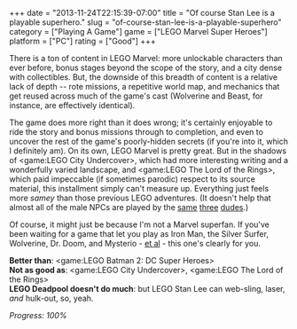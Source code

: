 +++
date = "2013-11-24T22:15:39-07:00"
title = "Of course Stan Lee is a playable superhero."
slug = "of-course-stan-lee-is-a-playable-superhero"
category = ["Playing A Game"]
game = ["LEGO Marvel Super Heroes"]
platform = ["PC"]
rating = ["Good"]
+++

There is a ton of content in LEGO Marvel: more unlockable characters than ever before, bonus stages beyond the scope of the story, and a city dense with collectibles.  But, the downside of this breadth of content is a relative lack of depth -- rote missions, a repetitive world map, and mechanics that get reused across much of the game's cast (Wolverine and Beast, for instance, are effectively identical).

The game does more right than it does wrong; it's certainly enjoyable to ride the story and bonus missions through to completion, and even to uncover the rest of the game's poorly-hidden secrets (if you're into it, which I definitely am).  On its own, LEGO Marvel is pretty great.  But in the shadows of <game:LEGO City Undercover>, which had more interesting writing and a wonderfully varied landscape, and <game:LEGO The Lord of the Rings>, which paid impeccable (if sometimes parodic) respect to its source material, this installment simply can't measure up.  Everything just feels more <i>samey</i> than those previous LEGO adventures.  (It doesn't help that almost all of the male NPCs are played by the <a href="http://www.imdb.com/name/nm0224007/">same</a> <a href="http://www.imdb.com/name/nm0636046/">three</a> <a href="http://www.imdb.com/name/nm0089710/">dudes</a>.)

Of course, it might just be because I'm not a Marvel superfan.  If you've been waiting for a game that let you play as Iron Man, the Silver Surfer, Wolverine, Dr. Doom, and Mysterio - <a href="http://en.wikipedia.org/wiki/Lego_Marvel_Super_Heroes#Characters">et al</a> - this one's clearly for you.

<b>Better than</b>: <game:LEGO Batman 2: DC Super Heroes>  
<b>Not as good as</b>: <game:LEGO City Undercover>, <game:LEGO The Lord of the Rings>  
<b>LEGO Deadpool doesn't do much</b>: but LEGO Stan Lee can web-sling, laser, <i>and</i> hulk-out, so, yeah.

<i>Progress: 100%</i>
